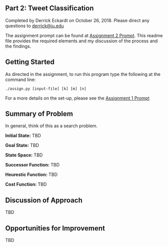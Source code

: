 ## Part 2: Tweet Classification 

Completed by Derrick Eckardt on October 26, 2018.  Please direct any questions to [derrick@iu.edu](mailto:derrick@iu.edu)

The assignment prompt can be found at [Assignment 2 Prompt](https://github.iu.edu/cs-b551-fa2018/derrick-a2/blob/master/a2.pdf).  This readme file provides the required elements and my discussion of the process and the findings.

## Getting Started

As directed in the assignment, to run this program type the following at the command line:

    ./assign.py [input-file] [k] [m] [n]

For a more details on the set-up, please see the [Assignment 1 Prompt](https://github.iu.edu/cs-b551-fa2018/derrick-a2/blob/master/a2.pdf)

## Summary of Problem

In general, think of this as a search problem.

**Initial State:** TBD

**Goal State:** TBD

**State Space:** TBD

**Successor Function:** TBD

**Heurestic Function:** TBD

**Cost Function:** TBD

## Discussion of Approach

TBD

## Opportunities for Improvement

TBD